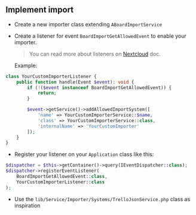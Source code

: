<!--
  - SPDX-FileCopyrightText: 2021 Nextcloud GmbH and Nextcloud contributors
  - SPDX-License-Identifier: AGPL-3.0-or-later
-->
## Implement import

* Create a new importer class extending `ABoardImportService`
* Create a listener for event `BoardImportGetAllowedEvent` to enable your importer.
  > You can read more about listeners on [Nextcloud](https://docs.nextcloud.com/server/latest/developer_manual/basics/events.html?highlight=event#writing-a-listener) doc.

  Example:

```php
class YourCustomImporterListener {
    public function handle(Event $event): void {
        if (!($event instanceof BoardImportGetAllowedEvent)) {
            return;
        }

        $event->getService()->addAllowedImportSystem([
            'name' => YourCustomImporterService::$name,
            'class' => YourCustomImporterService::class,
            'internalName' => 'YourCustomImporter'
        ]);
    }
}
```
  * Register your listener on your `Application` class like this:
```php
$dispatcher = $this->getContainer()->query(IEventDispatcher::class);
$dispatcher->registerEventListener(
    BoardImportGetAllowedEvent::class,
    YourCustomImporterListener::class
);
```
* Use the `lib/Service/Importer/Systems/TrelloJsonService.php` class as inspiration
